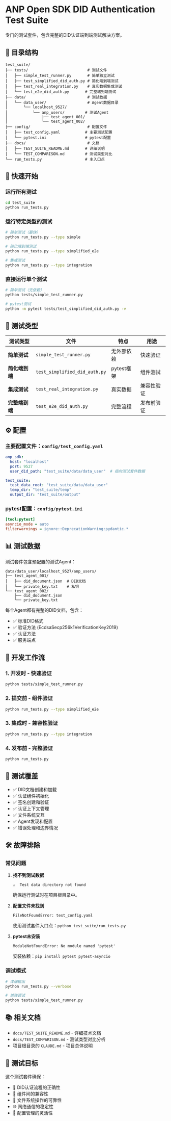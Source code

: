 # ANP Open SDK DID Authentication Test Suite

专门的测试套件，包含完整的DID认证端到端测试解决方案。

## 📁 目录结构

```
test_suite/
├── tests/                          # 测试文件
│   ├── simple_test_runner.py       # 简单独立测试
│   ├── test_simplified_did_auth.py # 简化端到端测试
│   ├── test_real_integration.py    # 真实数据集成测试
│   └── test_e2e_did_auth.py       # 完整端到端测试
├── data/                           # 测试数据
│   └── data_user/                  # Agent数据目录
│       └── localhost_9527/
│           └── anp_users/         # 测试Agent
│               ├── test_agent_001/
│               └── test_agent_002/
├── config/                         # 配置文件
│   ├── test_config.yaml           # 主要测试配置
│   └── pytest.ini                 # pytest配置
├── docs/                           # 文档
│   ├── TEST_SUITE_README.md       # 详细说明
│   └── TEST_COMPARISON.md         # 测试类型对比
└── run_tests.py                   # 主入口点
```

## 🚀 快速开始

### 运行所有测试
```bash
cd test_suite
python run_tests.py
```

### 运行特定类型的测试
```bash
# 简单测试（最快）
python run_tests.py --type simple

# 简化端到端测试
python run_tests.py --type simplified_e2e  

# 集成测试
python run_tests.py --type integration
```

### 直接运行单个测试
```bash
# 简单测试（无依赖）
python tests/simple_test_runner.py

# pytest测试
python -m pytest tests/test_simplified_did_auth.py -v
```

## 🧪 测试类型

| 测试类型 | 文件 | 特点 | 用途 |
|---------|------|------|------|
| **简单测试** | `simple_test_runner.py` | 无外部依赖 | 快速验证 |
| **简化端到端** | `test_simplified_did_auth.py` | pytest框架 | 组件测试 |  
| **集成测试** | `test_real_integration.py` | 真实数据 | 兼容性验证 |
| **完整端到端** | `test_e2e_did_auth.py` | 完整流程 | 发布前验证 |

## ⚙️ 配置

### 主要配置文件：`config/test_config.yaml`
```yaml
anp_sdk:
  host: "localhost"
  port: 9527
  user_did_path: "test_suite/data/data_user"  # 指向测试套件数据

test_suite:
  test_data_root: "test_suite/data/data_user"
  temp_dir: "test_suite/temp"
  output_dir: "test_suite/output"
```

### pytest配置：`config/pytest.ini`
```ini
[tool:pytest]
asyncio_mode = auto
filterwarnings = ignore::DeprecationWarning:pydantic.*
```

## 📊 测试数据

测试套件包含预配置的测试Agent：

```
data/data_user/localhost_9527/anp_users/
├── test_agent_001/
│   ├── did_document.json  # DID文档
│   └── private_key.txt    # 私钥
└── test_agent_002/
    ├── did_document.json
    └── private_key.txt
```

每个Agent都有完整的DID文档，包含：
- ✅ 标准DID格式
- ✅ 验证方法 (EcdsaSecp256k1VerificationKey2019)
- ✅ 认证方法
- ✅ 服务端点

## 🔧 开发工作流

### 1. 开发时 - 快速验证
```bash
python tests/simple_test_runner.py
```

### 2. 提交前 - 组件验证  
```bash
python run_tests.py --type simplified_e2e
```

### 3. 集成时 - 兼容性验证
```bash
python run_tests.py --type integration
```

### 4. 发布前 - 完整验证
```bash
python run_tests.py
```

## 📝 测试覆盖

- ✅ DID文档创建和加载
- ✅ 认证组件初始化
- ✅ 签名创建和验证
- ✅ 认证上下文管理
- ✅ 文件系统交互
- ✅ Agent发现和配置
- ✅ 错误处理和边界情况

## 🛠️ 故障排除

### 常见问题

1. **找不到测试数据**
   ```
   ⚠️  Test data directory not found
   ```
   确保运行测试时在项目根目录中。

2. **配置文件未找到**
   ```
   FileNotFoundError: test_config.yaml
   ```
   使用测试套件入口点：`python test_suite/run_tests.py`

3. **pytest未安装**
   ```
   ModuleNotFoundError: No module named 'pytest'
   ```
   安装依赖：`pip install pytest pytest-asyncio`

### 调试模式
```bash
# 详细输出
python run_tests.py --verbose

# 单独调试
python tests/simple_test_runner.py
```

## 📚 相关文档

- `docs/TEST_SUITE_README.md` - 详细技术文档
- `docs/TEST_COMPARISON.md` - 测试类型对比分析
- 项目根目录的 `CLAUDE.md` - 项目总体说明

## 🎯 测试目标

这个测试套件确保：
- 🔐 DID认证流程的正确性
- 🔗 组件间的兼容性
- 📁 文件系统操作的可靠性
- 🌐 网络通信的稳定性
- 🔧 配置管理的灵活性